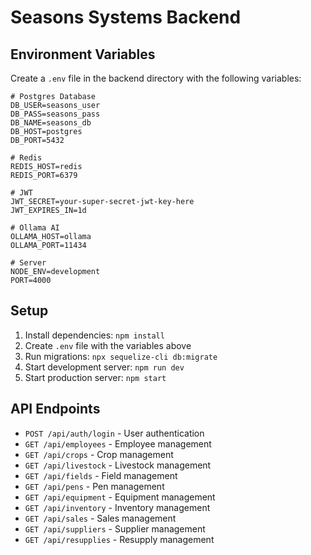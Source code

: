 # Seasons Systems Backend

## Environment Variables

Create a `.env` file in the backend directory with the following variables:

```env
# Postgres Database
DB_USER=seasons_user
DB_PASS=seasons_pass
DB_NAME=seasons_db
DB_HOST=postgres
DB_PORT=5432

# Redis
REDIS_HOST=redis
REDIS_PORT=6379

# JWT
JWT_SECRET=your-super-secret-jwt-key-here
JWT_EXPIRES_IN=1d

# Ollama AI
OLLAMA_HOST=ollama
OLLAMA_PORT=11434

# Server
NODE_ENV=development
PORT=4000
```

## Setup

1. Install dependencies: `npm install`
2. Create `.env` file with the variables above
3. Run migrations: `npx sequelize-cli db:migrate`
4. Start development server: `npm run dev`
5. Start production server: `npm start`

## API Endpoints

- `POST /api/auth/login` - User authentication
- `GET /api/employees` - Employee management
- `GET /api/crops` - Crop management
- `GET /api/livestock` - Livestock management
- `GET /api/fields` - Field management
- `GET /api/pens` - Pen management
- `GET /api/equipment` - Equipment management
- `GET /api/inventory` - Inventory management
- `GET /api/sales` - Sales management
- `GET /api/suppliers` - Supplier management
- `GET /api/resupplies` - Resupply management

